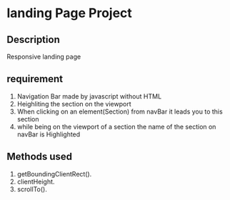 # landing Page Project

## Description

Responsive landing page

## requirement

1. Navigation Bar made by javascript without HTML
2. Heighliting the section on the viewport
3. When clicking on an element(Section) from navBar it leads you to this section
4. while being on the viewport of a section the name of the section on navBar is Highlighted

## Methods used

1. getBoundingClientRect().
2. clientHeight.
3. scrollTo().
